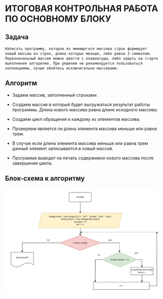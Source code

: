 # ИТОГОВАЯ КОНТРОЛЬНАЯ РАБОТА ПО ОСНОВНОМУ БЛОКУ
## Задача 
```Sh
Написать программу, которая из имеющегося массива строк формирует новый массиы из строк, длина которых меньше, либо равна 3 символам. Первоначальный массив можно ввести с клавиатуры, либо задать на старте выполнения алгоритма. При решении не рекомендуется пользоваться коллекциями, лучше обойтись исключительно массивами.
```
## Алгоритм
* Задаем массив, заполненный строками.

* Создаем массив в который будет выгружаться результат работы программы. Длина нового массива равна длине исходного массива.

* Создаем цикл обращения к каждому из элементов массива.

* Проверяем является ли длина элемента массива меньше или равна трем.

* В случае если длина элемента массива меньше или равна трем данный элемент записывается в новый массив.

* Программа выводит на печать содержимое нового массива после завершения цикла.

## Блок-схема к алгоритму

![Draw](Draw.jpg)